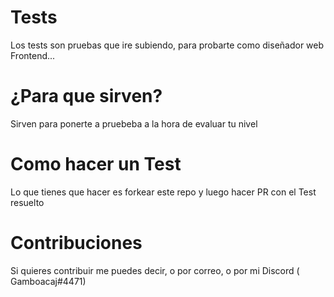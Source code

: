 # Tests

Los tests son pruebas que ire subiendo, para probarte como diseñador web Frontend...

# ¿Para que sirven?

Sirven para ponerte a pruebeba a la hora de evaluar tu nivel

# Como hacer un Test

Lo que tienes que hacer es forkear este repo y luego hacer PR con el Test resuelto

# Contribuciones

Si quieres contribuir me puedes decir, o por correo, o por mi Discord ( Gamboacaj#4471)

